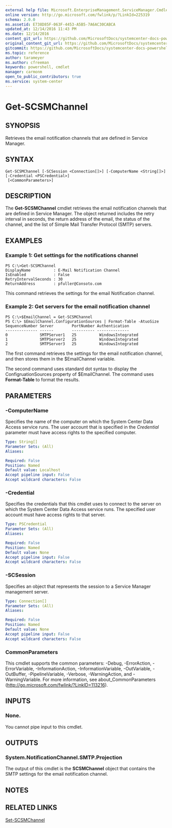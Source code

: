 ```yaml
---
external help file: Microsoft.EnterpriseManagement.ServiceManager.Cmdlets.dll-Help.xml
online version: http://go.microsoft.com/fwlink/p/?LinkId=225319
schema: 2.0.0
ms.assetid: E738D85F-063F-4453-A5B5-7A6AC30CABCA
updated_at: 12/14/2016 11:43 PM
ms.date: 12/14/2016
content_git_url: https://github.com/MicrosoftDocs/systemcenter-docs-powershell/blob/master/systemcenter-cmdlets/SystemCenter2016/ServiceManager/v1.0/Get-SCSMChannel.md
original_content_git_url: https://github.com/MicrosoftDocs/systemcenter-docs-powershell/blob/master/systemcenter-cmdlets/SystemCenter2016/ServiceManager/v1.0/Get-SCSMChannel.md
gitcommit: https://github.com/MicrosoftDocs/systemcenter-docs-powershell/blob/96cd9bd2780eb6b78c540fa00d3b8a4313e3ed40/systemcenter-cmdlets/SystemCenter2016/ServiceManager/v1.0/Get-SCSMChannel.md
ms.topic: reference
author: tarameyer
ms.author: cfreeman
keywords: powershell, cmdlet
manager: carmonm
open_to_public_contributors: true
ms.service: system-center
---
```


# Get-SCSMChannel

## SYNOPSIS
Retrieves the email notification channels that are defined in Service Manager.

## SYNTAX

```
Get-SCSMChannel [-SCSession <Connection[]>] [-ComputerName <String[]>] [-Credential <PSCredential>]
 [<CommonParameters>]
```

## DESCRIPTION
The **Get-SCSMChannel** cmdlet retrieves the email notification channels that are defined in Service Manager.
The object returned includes the retry interval in seconds, the return address of the email, the status of the channel, and the list of Simple Mail Transfer Protocol (SMTP) servers.

## EXAMPLES

### Example 1: Get settings for the notifications channel
```
PS C:\>Get-SCSMChannel
DisplayName          : E-Mail Notification Channel
IsEnabled            : False
RetryIntervalSeconds : 30
ReturnAddress        : pfuller@Consoto.com
```

This command retrieves the settings for the email Notification channel.

### Example 2: Get servers for the email notification channel
```
PS C:\>$EmailChannel = Get-SCSMChannel
PS C:\> $EmailChannel.ConfigurationSources | Format-Table -AtuoSize
SequenceNumber Server        PortNumber Authentication
-------------- ------        ---------- --------------
0              SMTPServer1   25          WindowsIntegrated
1              SMTPServer2   25          WindowsIntegrated
2              SMTPServer3   25          WindowsIntegrated
```

The first command retrieves the settings for the email notification channel, and then stores them in the $EmailChannel variable.

The second command uses standard dot syntax to display the ConfigruationSources property of $EmailChannel.
The command uses **Format-Table** to format the results.

## PARAMETERS

### -ComputerName
Specifies the name of the computer on which the System Center Data Access service runs.
The user account that is specified in the *Credential* parameter must have access rights to the specified computer.

```yaml
Type: String[]
Parameter Sets: (All)
Aliases: 

Required: False
Position: Named
Default value: Localhost
Accept pipeline input: False
Accept wildcard characters: False
```

### -Credential
Specifies the credentials that this cmdlet uses to connect to the server on which the System Center Data Access service runs.
The specified user account must have access rights to that server.

```yaml
Type: PSCredential
Parameter Sets: (All)
Aliases: 

Required: False
Position: Named
Default value: None
Accept pipeline input: False
Accept wildcard characters: False
```

### -SCSession
Specifies an object that represents the session to a Service Manager management server.

```yaml
Type: Connection[]
Parameter Sets: (All)
Aliases: 

Required: False
Position: Named
Default value: None
Accept pipeline input: False
Accept wildcard characters: False
```

### CommonParameters
This cmdlet supports the common parameters: -Debug, -ErrorAction, -ErrorVariable, -InformationAction, -InformationVariable, -OutVariable, -OutBuffer, -PipelineVariable, -Verbose, -WarningAction, and -WarningVariable. For more information, see about_CommonParameters (http://go.microsoft.com/fwlink/?LinkID=113216).

## INPUTS

### None.
You cannot pipe input to this cmdlet.

## OUTPUTS

### System.NotificationChannel.SMTP.Projection
The output of this cmdlet is the **SCSMChannel** object that contains the SMTP settings for the email notification channel.

## NOTES

## RELATED LINKS

[Set-SCSMChannel](xref:SystemCenter2016/ServiceManager/v1.0/Set-SCSMChannel.md)

